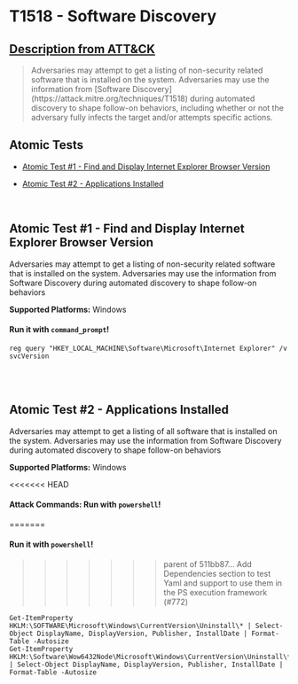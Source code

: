 # T1518 - Software Discovery
## [Description from ATT&CK](https://attack.mitre.org/wiki/Technique/T1518)
<blockquote>Adversaries may attempt to get a listing of non-security related software that is installed on the system. Adversaries may use the information from [Software Discovery](https://attack.mitre.org/techniques/T1518) during automated discovery to shape follow-on behaviors, including whether or not the adversary fully infects the target and/or attempts specific actions.</blockquote>

## Atomic Tests

- [Atomic Test #1 - Find and Display Internet Explorer Browser Version](#atomic-test-1---find-and-display-internet-explorer-browser-version)

- [Atomic Test #2 - Applications Installed](#atomic-test-2---applications-installed)


<br/>

## Atomic Test #1 - Find and Display Internet Explorer Browser Version
Adversaries may attempt to get a listing of non-security related software that is installed on the system. Adversaries may use the information from Software Discovery during automated discovery to shape follow-on behaviors

**Supported Platforms:** Windows


#### Run it with `command_prompt`! 
```
reg query "HKEY_LOCAL_MACHINE\Software\Microsoft\Internet Explorer" /v svcVersion
```



<br/>
<br/>

## Atomic Test #2 - Applications Installed
Adversaries may attempt to get a listing of all software that is installed on the system. Adversaries may use the information from Software Discovery during automated discovery to shape follow-on behaviors

**Supported Platforms:** Windows


<<<<<<< HEAD

#### Attack Commands: Run with `powershell`! 
=======
#### Run it with `powershell`! 
>>>>>>> parent of 511bb87... Add Dependencies section to test Yaml and support to use them in the PS execution framework (#772)
```
Get-ItemProperty HKLM:\SOFTWARE\Microsoft\Windows\CurrentVersion\Uninstall\* | Select-Object DisplayName, DisplayVersion, Publisher, InstallDate | Format-Table -Autosize
Get-ItemProperty HKLM:\Software\Wow6432Node\Microsoft\Windows\CurrentVersion\Uninstall\* | Select-Object DisplayName, DisplayVersion, Publisher, InstallDate | Format-Table -Autosize
```



<br/>
